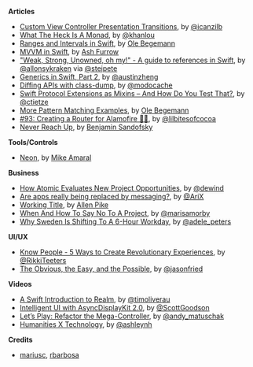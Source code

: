 **Articles**

* [Custom View Controller Presentation Transitions](http://www.raywenderlich.com/113845/ios-animation-tutorial-custom-view-controller-presentation-transitions), by [@icanzilb](https://twitter.com/icanzilb)
* [What The Heck Is A Monad](http://khanlou.com/2015/09/what-the-heck-is-a-monad/), by [@khanlou](https://twitter.com/khanlou)
* [Ranges and Intervals in Swift](http://oleb.net/blog/2015/09/swift-ranges-and-intervals/), by [Ole Begemann](https://twitter.com/olebegemann)
* [MVVM in Swift](http://artsy.github.io/blog/2015/09/24/mvvm-in-swift/), by [Ash Furrow](https://twitter.com/ashfurrow)
* ["Weak, Strong, Unowned, oh my!" - A guide to references in Swift](http://krakendev.io/blog/weak-and-unowned-references-in-swift), by [@allonsykraken](https://twitter.com/allonsykraken) via [@steipete](https://twitter.com/steipete)
* [Generics in Swift, Part 2](http://austinzheng.com/2015/09/29/swift-generics-pt-2/), by [@austinzheng](https://twitter.com/austinzheng)
* [Diffing APIs with class-dump](http://modocache.io/diffing-with-classdump), by [@modocache](https://twitter.com/modocache)
* [Swift Protocol Extensions as Mixins – And How Do You Test That?](http://christiantietze.de/posts/2015/09/swift-protocol-as-trait-testing/), by [@ctietze](https://twitter.com/ctietze)
* [More Pattern Matching Examples](http://oleb.net/blog/2015/09/more-pattern-matching-examples/), by [Ole Begemann](https://twitter.com/olebegemann)
* [\#93: Creating a Router for Alamofire 🔀🔥](https://littlebitesofcocoa.com/93), by [@lilbitesofcocoa](https://twitter.com/lilbitesofcocoa)
* [Never Reach Up](https://sandofsky.com/blog/never-reach-up.html), by [Benjamin Sandofsky](https://twitter.com/sandofsky)

**Tools/Controls**

* [Neon](https://github.com/mamaral/Neon), by [Mike Amaral](https://github.com/mamaral)

**Business**

* [How Atomic Evaluates New Project Opportunities](http://spin.atomicobject.com/2015/09/29/how-atomic-evaluates-new-project-opportunities/), by [@dewind](https://twitter.com/dewind)
* [Are apps really being replaced by messaging?](https://medium.com/@arix/are-apps-really-being-replaced-by-messaging-ba62204ceb32), by [@AriX](https://twitter.com/AriX)
* [Working Title](http://www.allenpike.com/2015/working-title/), by [Allen Pike](http://www.twitter.com/apike/)
* [When And How To Say No To A Project](http://thenuschool.com/when-and-how-to-say-no-to-a-project/), by [@marisamorby](https://twitter.com/marisamorby)
* [Why Sweden Is Shifting To A 6-Hour Workday](http://www.fastcoexist.com/3051448/why-sweden-is-shifting-to-a-6-hour-work-day), by [@adele_peters](https://twitter.com/adele_peters)

**UI/UX**

* [Know People - 5 Ways to Create Revolutionary Experiences](https://medium.com/greater-than/part-1-c2d48aba6659), by [@RikkiTeeters](https://twitter.com/RikkiTeeters)
* [The Obvious, the Easy, and the Possible](https://medium.com/@jasonfried/the-obvious-the-easy-and-the-possible-a09387ad3652), by [@jasonfried](https://twitter.com/jasonfried)

**Videos**

* [A Swift Introduction to Realm](https://realm.io/news/tim-oliver-swift-intro-to-realm/), by [@timoliverau](https://twitter.com/timoliverau)
* [Intelligent UI with AsyncDisplayKit 2.0](https://vimeo.com/140409084), by [@ScottGoodson](https://twitter.com/ScottGoodson)
* [Let’s Play: Refactor the Mega-Controller](https://vimeo.com/140037432), by [@andy_matuschak](https://twitter.com/andy_matuschak)
* [Humanities X Technology](https://vimeo.com/140414636), by [@ashleynh](https://twitter.com/ashleynh)


**Credits**

*  [mariusc](https://github.com/mariusc), [rbarbosa](https://github.com/rbarbosa)
